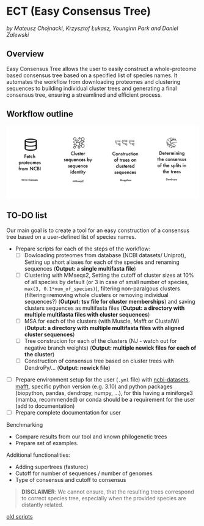 # ECT (Easy Consensus Tree)

*by Mateusz Chojnacki, Krzysztof Łukasz, Younginn Park and Daniel Zalewski*

## Overview
Easy Consensus Tree allows the user to easily construct a whole-proteome based consensus tree based on a specified list of species names. It automates the workflow from downloading proteomes and clustering sequences to building individual cluster trees and generating a final consensus tree, ensuring a streamlined and efficient process.

## Workflow outline

![pipeline](img/pipeline.png)

## TO-DO list
Our main goal is to create a tool for an easy construction of a consensus tree based on a user-defined list of species names.

- Prepare scripts for each of the steps of the workflow:
  - [ ] Dowloading proteomes from database (NCBI datasets/ Uniprot), Setting up short aliases for each of the species and renaming sequences (**Output: a single multifasta file**)
  - [ ] Clustering with MMseqs2, Setting the cutoff of cluster sizes at 10% of all species by default (or 3 in case of small number of species, `max(3, 0.1*num_of_species)`), filtering non-paralgous clusters (filtering=removing whole clusters or removing individual sequences?) (**Output: tsv file for cluster memberships**) and saving clusters sequences as multifasta files (**Output: a directory with multiple multifasta files with cluster sequences**)
  - [ ] MSA for each of the clusters (with Muscle, Mafft or ClustalW) (**Output: a directory with multiple multifasta files with aligned cluster sequences**)
  - [ ] Tree construcion for each of the clusters (NJ - watch out for negative branch weights) (**Output: multiple newick files for each of the cluster**)
  - [ ] Construction of consensus tree based on cluster trees with DendroPy/... (**Output: newick file**)
- [ ] Prepare environment setup for the user (`.yml` file) with [ncbi-datasets](https://anaconda.org/conda-forge/ncbi-datasets-cli), [mafft](https://anaconda.org/bioconda/mafft), specific python version (e.g. 3.10) and python packages (biopython, pandas, dendropy, numpy, ...), for this having a miniforge3 (mamba, recommended) or conda should be a requirement for the user (add to documentation)
- [ ] Prepare complete documentation for user

Benchmarking
- Compare results from our tool and known philogenetic trees
- Prepare set of examples.

Additional functionalities:
- Adding supertrees (fasturec)
- Cutoff for number of sequences / number of genomes
- Type of consensus and cutoff to consensus

 >**DISCLAIMER**: We cannot ensure, that the resulting trees correspond to correct species tree, especially when the provided species are distantly related.

 [old scripts](https://github.com/M-Chojnacki6/ADP_working)
